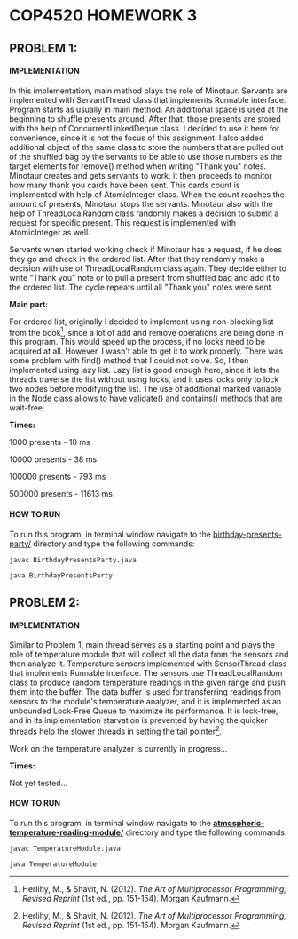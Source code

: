 # COP4520 HOMEWORK 3

## PROBLEM 1:

#### IMPLEMENTATION

In this implementation, main method plays the role of Minotaur. Servants are implemented with ServantThread class that implements Runnable interface. Program starts as usually in main method. An additional space is used at the beginning to shuffle presents around. After that, those presents are stored with the help of ConcurrentLinkedDeque class. I decided to use it here for convenience, since it is not the focus of this assignment. I also added additional object of the same class to store the numbers that are pulled out of the shuffled bag by the servants to be able to use those numbers as the target elements for remove() method when writing "Thank you" notes. Minotaur creates and gets servants to work, it then proceeds to monitor how many thank you cards have been sent. This cards count is implemented with help of AtomicInteger class. When the count reaches the amount of presents, Minotaur stops the servants. Minotaur also with the help of ThreadLocalRandom class randomly makes a decision to submit a request for specific present. This request is implemented with AtomicInteger as well. 

Servants when started working check if Minotaur has a request, if he does they go and check in the ordered list. After that they randomly make a decision with use of ThreadLocalRandom class again. They decide either to write "Thank you" note or to pull a present from shuffled bag and add it to the ordered list. The cycle repeats until all "Thank you" notes were sent.

**Main part**:

For ordered list, originally I decided to implement using non-blocking list from the book[^1], since a lot of add and remove operations are being done in this program. This would speed up the process, if no locks need to be acquired at all. However, I wasn't able to get it to work properly. There was some problem with find() method that I could not solve. So, I then implemented using lazy list. Lazy list is good enough here, since it lets the threads traverse the list without using locks, and it uses locks only to lock two nodes before modifying the list. The use of additional marked variable in the Node class allows to have validate() and contains() methods that are wait-free.

**Times:**

1000 presents - 10 ms

10000 presents - 38 ms

100000 presents - 793 ms

500000 presents - 11613 ms

#### HOW TO RUN

To run this program, in terminal window navigate to the [birthday-presents-party/](https://github.com/mshpota/cop4520-hw3/tree/main/birthday-presents-party) directory and type the following commands:

```
javac BirthdayPresentsParty.java

java BirthdayPresentsParty
```

## PROBLEM 2:

#### IMPLEMENTATION

Similar to Problem 1, main thread serves as a starting point and plays the role of temperature module that will collect all the data from the sensors and then analyze it. Temperature sensors implemented with SensorThread class that implements Runnable interface. The  sensors use ThreadLocalRandom class to produce  random temperature readings in the given range and push them into the buffer. The data buffer is used for transferring readings from sensors to the module's temperature analyzer, and  it is implemented as an unbounded Lock-Free Queue to maximize its performance. It is lock-free, and in its implementation starvation is prevented by having the quicker threads help the slower threads in setting the tail pointer[^1].

Work on the temperature analyzer is currently in progress...

**Times:**

Not yet tested...

#### HOW TO RUN

To run this program, in terminal window navigate to the [**atmospheric-temperature-reading-module**/](https://github.com/mshpota/cop4520-hw3/tree/main/atmospheric-temperature-reading-module) directory and type the following commands:

```
javac TemperatureModule.java 

java TemperatureModule
```

[^1]: Herlihy, M., & Shavit, N. (2012). *The Art of Multiprocessor Programming,
 Revised Reprint* (1st ed., pp. 151-154). Morgan Kaufmann.